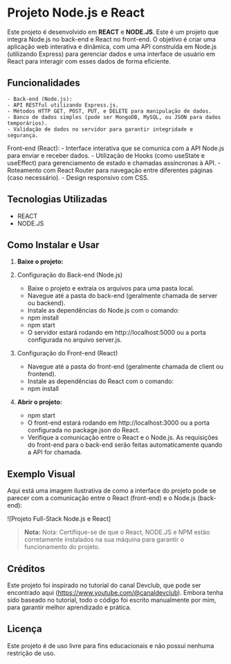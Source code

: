 
# Projeto Node.js e React

Este projeto é desenvolvido em **REACT** e **NODE.JS**. Este é um projeto que integra Node.js no back-end e React no front-end. O objetivo é criar uma aplicação web interativa e dinâmica, com uma API construída em Node.js (utilizando Express) para gerenciar dados e uma interface de usuário em React para interagir com esses dados de forma eficiente.

## Funcionalidades

    - Back-end (Node.js):
    - API RESTful utilizando Express.js.
    - Métodos HTTP GET, POST, PUT, e DELETE para manipulação de dados.
    - Banco de dados simples (pode ser MongoDB, MySQL, ou JSON para dados temporários).
    - Validação de dados no servidor para garantir integridade e segurança.

Front-end (React):
    - Interface interativa que se comunica com a API Node.js para enviar e receber dados.
    - Utilização de Hooks (como useState e useEffect) para gerenciamento de estado e chamadas assíncronas à API.
    - Roteamento com React Router para navegação entre diferentes páginas (caso necessário).
    - Design responsivo com CSS.

## Tecnologias Utilizadas

- REACT
- NODE.JS

## Como Instalar e Usar

1. **Baixe o projeto:**

1. Configuração do Back-end (Node.js)
    - Baixe o projeto e extraia os arquivos para uma pasta local.
    - Navegue até a pasta do back-end (geralmente chamada de server ou backend).
    - Instale as dependências do Node.js com o comando:
    - npm install
    - npm start
    - O servidor estará rodando em http://localhost:5000 ou a porta configurada no arquivo server.js.
2. Configuração do Front-end (React)
    - Navegue até a pasta do front-end (geralmente chamada de client ou frontend).
    - Instale as dependências do React com o comando:
    - npm install

2. **Abrir o projeto:**

    - npm start
    - O front-end estará rodando em http://localhost:3000 ou a porta configurada no package.json do React.
    - Verifique a comunicação entre o React e o Node.js. As requisições do front-end para o back-end serão feitas automaticamente quando a API for chamada.

## Exemplo Visual

Aqui está uma imagem ilustrativa de como a interface do projeto pode se parecer com a comunicação entre o React (front-end) e o Node.js (back-end):

![Projeto Full-Stack Node.js e React]

> **Nota:** Nota: Certifique-se de que o React, NODE.JS e NPM estão corretamente instalados na sua máquina para garantir o funcionamento do projeto.


## Créditos
Este projeto foi inspirado no tutorial do canal Devclub, que pode ser encontrado aqui (https://www.youtube.com/@canaldevclub). Embora tenha sido baseado no tutorial, todo o código foi escrito manualmente por mim, para garantir melhor aprendizado e prática.

## Licença

Este projeto é de uso livre para fins educacionais e não possui nenhuma restrição de uso.
